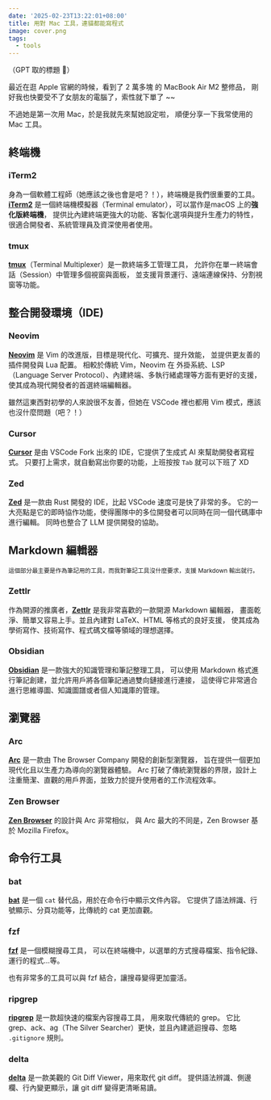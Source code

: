 ```yaml
---
date: '2025-02-23T13:22:01+08:00'
title: 用對 Mac 工具，連貓都能寫程式
image: cover.png
tags:
  - tools
---
```


（GPT 取的標題 🤪）

最近在逛 Apple 官網的時候，看到了 2 萬多塊 的 MacBook Air M2 整修品，
剛好我也快要受不了女朋友的電腦了，索性就下單了 ~~

不過她是第一次用 Mac，於是我就先來幫她設定啦，
順便分享一下我常使用的 Mac 工具。

## 終端機

### iTerm2

身為一個軟體工程師（她應該之後也會是吧？！），終端機是我們很重要的工具。
[**iTerm2**](https://iterm2.com/) 是一個終端機模擬器（Terminal emulator），可以當作是macOS 上的**強化版終端機**，
提供比內建終端更強大的功能、客製化選項與提升生產力的特性，很適合開發者、系統管理員及資深使用者使用。

### tmux

[**tmux**](https://github.com/tmux/tmux/wiki)（Terminal Multiplexer）是一款終端多工管理工具，
允許你在單一終端會話（Session）中管理多個視窗與面板，
並支援背景運行、遠端連線保持、分割視窗等功能。

## 整合開發環境（IDE)

### Neovim

[**Neovim**](https://neovim.io/) 是 Vim 的改進版，目標是現代化、可擴充、提升效能，
並提供更友善的插件開發與 Lua 配置。
相較於傳統 Vim，Neovim 在 外掛系統、LSP（Language Server Protocol）、內建終端、多執行緒處理等方面有更好的支援，
使其成為現代開發者的首選終端編輯器。

雖然這東西對初學的人來說很不友善，但她在 VSCode 裡也都用 Vim 模式，應該也沒什麼問題（吧？！）

### Cursor

[**Cursor**](https://www.cursor.com/) 是由 VSCode Fork 出來的 IDE，它提供了生成式 AI 來幫助開發者寫程式。
只要打上需求，就自動寫出你要的功能，上班按按 `Tab` 就可以下班了 XD

### Zed

[**Zed**](https://zed.dev/) 是一款由 Rust 開發的 IDE，比起 VSCode 速度可是快了非常的多。
它的一大亮點是它的即時協作功能，使得團隊中的多位開發者可以同時在同一個代碼庫中進行編輯。
同時也整合了 LLM 提供開發的協助。

## Markdown 編輯器

<small>這個部分最主要是作為筆記用的工具，而我對筆記工具沒什麼要求，支援 Markdown 輸出就行。</small>

### Zettlr

作為開源的推廣者，[**Zettlr**](https://www.zettlr.com/) 是我非常喜歡的一款開源 Markdown 編輯器，
畫面乾淨、簡單又容易上手。並且內建對 LaTeX、HTML 等格式的良好支援，
使其成為學術寫作、技術寫作、程式碼文檔等領域的理想選擇。

### Obsidian

[**Obsidian**](https://obsidian.md/) 是一款強大的知識管理和筆記整理工具，
可以使用 Markdown 格式進行筆記創建，並允許用戶將各個筆記通過雙向鏈接進行連接，
這使得它非常適合進行思維導圖、知識圖譜或者個人知識庫的管理。

## 瀏覽器

### Arc

[**Arc**](https://arc.net/) 是一款由 The Browser Company 開發的創新型瀏覽器，
旨在提供一個更加現代化且以生產力為導向的瀏覽器體驗。
Arc 打破了傳統瀏覽器的界限，設計上注重簡潔、直觀的用戶界面，並致力於提升使用者的工作流程效率。

### Zen Browser

[**Zen Browser**](https://zen-browser.app/) 的設計與 Arc 非常相似，
與 Arc 最大的不同是，Zen Browser 基於 Mozilla Firefox。

## 命令行工具

### bat

[**bat**](https://github.com/sharkdp/bat) 是一個 `cat` 替代品，用於在命令行中顯示文件內容。
它提供了語法辨識、行號顯示、分頁功能等，比傳統的 cat 更加直觀。

### fzf
[**fzf**](https://junegunn.github.io/fzf/) 是一個模糊搜尋工具，
可以在終端機中，以選單的方式搜尋檔案、指令紀錄、運行的程式...等。

也有非常多的工具可以與 fzf 結合，讓搜尋變得更加靈活。

### ripgrep

[**ripgrep**](https://github.com/BurntSushi/ripgrep) 是一款超快速的檔案內容搜尋工具， 用來取代傳統的 grep。
它比 grep、ack、ag（The Silver Searcher）更快，並且內建遞迴搜尋、忽略 `.gitignore` 規則。

### delta

[**delta**](https://github.com/dandavison/delta) 是一款美觀的 Git Diff Viewer，用來取代 git diff。
提供語法辨識、側邊欄、行內變更顯示，讓 git diff 變得更清晰易讀。
